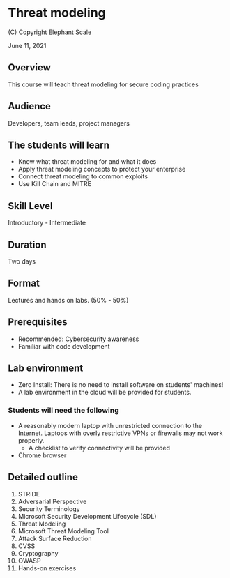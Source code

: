 # Threat modeling

(C) Copyright Elephant Scale

June 11, 2021

## Overview
This course will teach threat modeling for secure coding practices

## Audience
Developers, team leads, project managers

## The students will learn
* Know what threat modeling for and what it does
* Apply threat modeling concepts to protect your enterprise
* Connect threat modeling to common exploits
* Use Kill Chain and MITRE


## Skill Level
Introductory - Intermediate

## Duration
Two days

## Format
Lectures and hands on labs. (50% - 50%)

## Prerequisites
* Recommended: Cybersecurity awareness
*  Familiar with code development


## Lab environment
* Zero Install: There is no need to install software on students' machines!
* A lab environment in the cloud will be provided for students.

### Students will need the following
* A reasonably modern laptop with unrestricted connection to the Internet. Laptops with overly restrictive VPNs or firewalls may not work properly.
  * A checklist to verify connectivity will be provided
* Chrome browser

## Detailed outline

1. STRIDE
2. Adversarial Perspective
3. Security Terminology
4. Microsoft Security Development Lifecycle (SDL)
5. Threat Modeling
6. Microsoft Threat Modeling Tool
7. Attack Surface Reduction
8. CVSS
9. Cryptography
10. OWASP
11. Hands-on exercises
